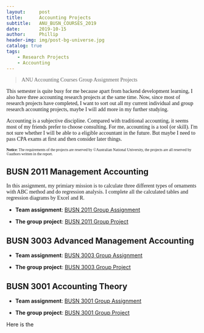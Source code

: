 ```yaml
---
layout:     post
title:      Accounting Projects
subtitle:   ANU_BUSN_COURSES_2019
date:       2019-10-15
author:     Phillip
header-img: img/post-bg-universe.jpg
catalog: true
tags:
    - Research Projects
    - Accounting
---
```



> <font face="Times New Roman">ANU Accounting Courses Group Assignment Projects</font> 

<font face="Times New Roman">
This semester is quite busy for me because apart from backend development learning, I also have three accounting research projects at the same time. Now, since most of research projects have completed, I want to sort out all my current individual and group research accounting projects, maybe I will add more in my further studying.  <br> 

Accounting is a subjective discipline. Compared with traditional accounting, it seems most of my friends prefer to choose consulting. For me, accounting is a tool (or skill). I'm not sure whether I will be able to a eligible accountant in the future. But maybe I need to pass CPA exams at first and then consider later things. </font> <br>

<font face="Times New Roman"><font size="1"> <b>Notice</b>: The requirements of the projects are reserved by ©Australian National University, the projects are all reserved by ©authors written in the report.</font></font> 

## BUSN 2011 Management Accounting

<font face="Times New Roman">
In this assignment, my primiary mission is to calculate three different types of ornaments with ABC method and do regression analysis. I complete all the calculated tables and regression diagrams by Excel and R.</font>

- <b>Team assignment</b>:  <a href="https://raw.githubusercontent.com/u5656487/u5656487.github.io/master/img/Ass_2011_S1.pdf" target="_blank">BUSN 2011 Group Assignment</a>

- <b>The group project</b>: <a href="https://raw.githubusercontent.com/u5656487/u5656487.github.io/master/img/BUSN2011_Group_Assignment.pdf" target="_blank">BUSN 2011 Group Project</a>

## BUSN 3003 Advanced Management Accounting

- <b>Team assignment</b>:  <a href="https://raw.githubusercontent.com/u5656487/u5656487.github.io/master/img/BUSN3003_Team_Assignment_2019S2.pdf" target="_blank">BUSN 3003 Group Assignment</a>

- <b>The group project</b>: <a href="https://raw.githubusercontent.com/u5656487/u5656487.github.io/master/img/Team_9.pdf" target="_blank">BUSN 3003 Group Project</a>

## BUSN 3001 Accounting Theory

- <b>Team assignment</b>:  <a href="https://raw.githubusercontent.com/u5656487/u5656487.github.io/master/img/BUSN3001_assignment_instructions.pdf" target="_blank">BUSN 3001 Group Assignment</a>

- <b>The group project</b>: <a href="https://raw.githubusercontent.com/u5656487/u5656487.github.io/master/img/BUSN3001_Assignment_Part_B.pdf" target="_blank">BUSN 3001 Group Project</a>

Here is the 